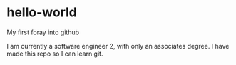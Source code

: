 # hello-world
My first foray into github

I am currently a software engineer 2, with only an associates degree. I have made this repo so I can learn git.

